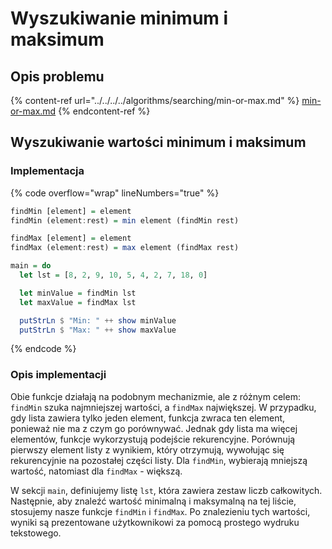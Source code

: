 # Wyszukiwanie minimum i maksimum

## Opis problemu

{% content-ref url="../../../../algorithms/searching/min-or-max.md" %}
[min-or-max.md](../../../../algorithms/searching/min-or-max.md)
{% endcontent-ref %}

## Wyszukiwanie wartości minimum i maksimum

### Implementacja

{% code overflow="wrap" lineNumbers="true" %}
```haskell
findMin [element] = element
findMin (element:rest) = min element (findMin rest)

findMax [element] = element
findMax (element:rest) = max element (findMax rest)

main = do
  let lst = [8, 2, 9, 10, 5, 4, 2, 7, 18, 0]

  let minValue = findMin lst
  let maxValue = findMax lst

  putStrLn $ "Min: " ++ show minValue
  putStrLn $ "Max: " ++ show maxValue
```
{% endcode %}

### Opis implementacji

Obie funkcje działają na podobnym mechanizmie, ale z różnym celem: `findMin` szuka najmniejszej wartości, a `findMax` największej. W przypadku, gdy lista zawiera tylko jeden element, funkcja zwraca ten element, ponieważ nie ma z czym go porównywać. Jednak gdy lista ma więcej elementów, funkcje wykorzystują podejście rekurencyjne. Porównują pierwszy element listy z wynikiem, który otrzymują, wywołując się rekurencyjnie na pozostałej części listy. Dla `findMin`, wybierają mniejszą wartość, natomiast dla `findMax` - większą.

W sekcji `main`, definiujemy listę `lst`, która zawiera zestaw liczb całkowitych. Następnie, aby znaleźć wartość minimalną i maksymalną na tej liście, stosujemy nasze funkcje `findMin` i `findMax`. Po znalezieniu tych wartości, wyniki są prezentowane użytkownikowi za pomocą prostego wydruku tekstowego.
